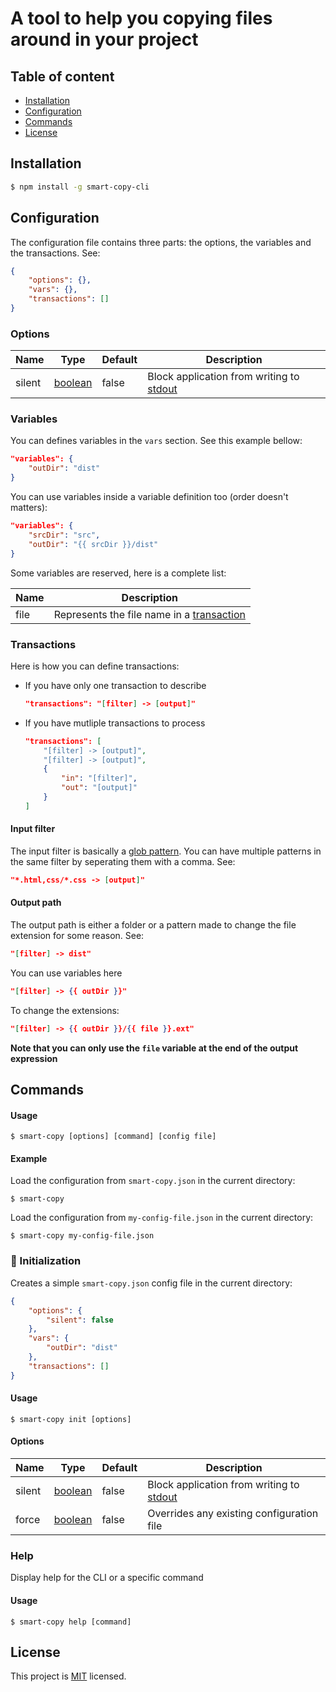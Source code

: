# A tool to help you copying files around in your project

## Table of content
- [Installation](#installation)
- [Configuration](#configuration)
- [Commands](#commands)
- [License](#license)

## Installation

```sh
$ npm install -g smart-copy-cli
```

## Configuration

The configuration file contains three parts: the options, the variables and the transactions. See:

```json
{
    "options": {},
    "vars": {},
    "transactions": []
}
```

### Options

|  Name  |                                                           Type                                                          |  Default |                                           Description                                          |
|--------|-------------------------------------------------------------------------------------------------------------------------|----------|------------------------------------------------------------------------------------------------|
| silent |  [boolean](https://www.typescriptlang.org/docs/handbook/2/everyday-types.html#the-primitives-string-number-and-boolean) |  false   |  Block application from writing to [stdout](https://nodejs.org/api/process.html#processstdout) |

### Variables

You can defines variables in the `vars` section. See this example bellow:
```json
"variables": {
    "outDir": "dist"
}
```
You can use variables inside a variable definition too (order doesn't matters):
```json
"variables": {
    "srcDir": "src",
    "outDir": "{{ srcDir }}/dist"
}
```

Some variables are reserved, here is a complete list:

| Name |                         Description                         |
|------|-------------------------------------------------------------|
| file |  Represents the file name in a [transaction](#transactions) |

### Transactions

Here is how you can define transactions:
- If you have only one transaction to describe
    ```json
    "transactions": "[filter] -> [output]"
    ```
- If you have mutliple transactions to process
    ```json
    "transactions": [
        "[filter] -> [output]",
        "[filter] -> [output]",
        {
            "in": "[filter]",
            "out": "[output]"
        }
    ]
    ```

#### Input filter

The input filter is basically a [glob pattern](https://en.wikipedia.org/wiki/Glob_(programming)). You can have multiple patterns in the same filter by seperating them with a comma. See:
```json
"*.html,css/*.css -> [output]"
```

#### Output path

The output path is either a folder or a pattern made to change the file extension for some reason. See:
```json
"[filter] -> dist"
```

You can use variables here
```json
"[filter] -> {{ outDir }}"
```

To change the extensions:
```json
"[filter] -> {{ outDir }}/{{ file }}.ext"
```
**Note that you can only use the `file` variable at the end of the output expression**

## Commands

#### Usage

```console
$ smart-copy [options] [command] [config file]
```

#### Example

Load the configuration from `smart-copy.json` in the current directory:
```console
$ smart-copy
```

Load the configuration from `my-config-file.json` in the current directory:
```console
$ smart-copy my-config-file.json
```

### 🏃 Initialization

Creates a simple `smart-copy.json` config file in the current directory:
```json
{
    "options": {
        "silent": false
    },
    "vars": {
        "outDir": "dist"
    },
    "transactions": []
}
```

#### Usage

```console
$ smart-copy init [options]
```

#### Options

|  Name  |                                                           Type                                                          |  Default |                                           Description                                          |
|--------|-------------------------------------------------------------------------------------------------------------------------|----------|------------------------------------------------------------------------------------------------|
| silent |  [boolean](https://www.typescriptlang.org/docs/handbook/2/everyday-types.html#the-primitives-string-number-and-boolean) |  false   |  Block application from writing to [stdout](https://nodejs.org/api/process.html#processstdout) |
| force  |  [boolean](https://www.typescriptlang.org/docs/handbook/2/everyday-types.html#the-primitives-string-number-and-boolean) |  false   |  Overrides any existing configuration file                                                     |

### Help

Display help for the CLI or a specific command

#### Usage

```console
$ smart-copy help [command]
```

## License

This project is <a href="https://opensource.org/licenses/MIT">MIT</a> licensed.